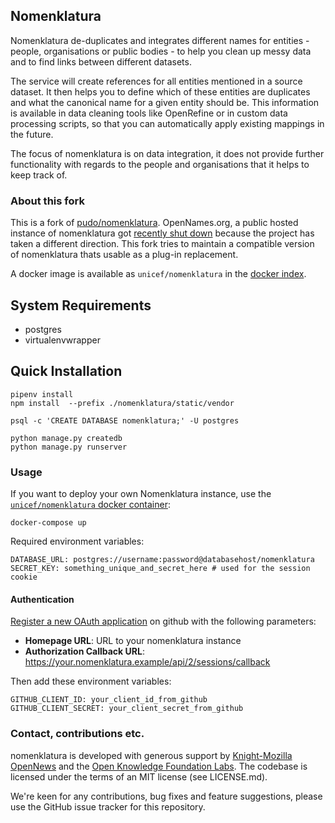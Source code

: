 ## Nomenklatura

Nomenklatura de-duplicates and integrates different names for entities - people, organisations or public bodies - to help you clean up messy data and to find links between different datasets.

The service will create references for all entities mentioned in a source dataset. It then helps you to define which of these entities are duplicates and what the canonical name for a given entity should be. This information is available in data cleaning tools like OpenRefine or in custom data processing scripts, so that you can automatically apply existing mappings in the future. 

The focus of nomenklatura is on data integration, it does not provide further functionality with regards to the people and organisations that it helps to keep track of. 

### About this fork
This is a fork of [pudo/nomenklatura](https://github.com/pudo/nomenklatura). OpenNames.org, a public hosted instance of nomenklatura got [recently shut down](https://github.com/pudo/nomenklatura/wiki/OpenNames.org-Shutdown-Notice) because the project has taken a different direction. This fork tries to maintain a compatible version of nomenklatura thats usable as a plug-in replacement.

A docker image is available as `unicef/nomenklatura` in the [docker index](https://hub.docker.com/r/unicef/nomenklatura/).


System Requirements
------------------------------------
* postgres
* virtualenvwrapper


Quick Installation
------------------------------------

    pipenv install
    npm install  --prefix ./nomenklatura/static/vendor

    psql -c 'CREATE DATABASE nomenklatura;' -U postgres

    python manage.py createdb
    python manage.py runserver


### Usage

If you want to deploy your own Nomenklatura instance, use the [`unicef/nomenklatura` docker container](https://hub.docker.com/r/unicef/nomenklatura/):

```
docker-compose up
```

Required environment variables:
```
DATABASE_URL: postgres://username:password@databasehost/nomenklatura
SECRET_KEY: something_unique_and_secret_here # used for the session cookie
```

#### Authentication
[Register a new OAuth application](https://github.com/settings/developers) on github with the following parameters:

* __Homepage URL__: URL to your nomenklatura instance
* __Authorization Callback URL__: https://your.nomenklatura.example/api/2/sessions/callback

Then add these environment variables:
```
GITHUB_CLIENT_ID: your_client_id_from_github
GITHUB_CLIENT_SECRET: your_client_secret_from_github
```

### Contact, contributions etc.

nomenklatura is developed with generous support by [Knight-Mozilla OpenNews](http://opennews.org) and the [Open Knowledge Foundation Labs](http://okfnlabs.org). The codebase is licensed under the terms of an MIT license (see LICENSE.md).

We're keen for any contributions, bug fixes and feature suggestions, please use the GitHub issue tracker for this repository. 

